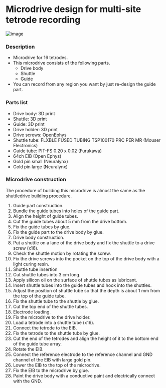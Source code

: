 # Microdrive design for multi-site tetrode recording
![image](https://user-images.githubusercontent.com/61833067/185296408-5ef86b72-5ae4-4b2e-bd06-3c34904c7fc1.png)

### Description
* Microdrive for 16 tetrodes.
* This microdrive consists of the following parts.
  * Drive body
  * Shuttle
  * Guide
* You can record from any region you want by just re-design the guide part.

 ### Parts list
  * Drive body: 3D print
  * Shuttle: 3D print
  * Guide: 3D print
  * Drive holder: 3D print
  * Drive screws: OpenEphys
  * Shuttle tube: FLXBLE FUSED TUBING TSP100170 PRC PER MR (Mouser Electronics)
  * Guide tube: PIT-FS 0.20 x 0.02 (Furukawa) 
  * 64ch EIB (Open Ephys)
  * Gold pin small (Neuralynx)
  * Gold pin large (Neuralynx)
 
### Microdrive construction
The procedure of building this microdrive is almost the same as the shuttledrive building procedure.
 1. Guide part construction.
   1. Bundle the guide tubes into holes of the guide part.
   2. Align the height of guide tubes.
   3. Cut the guide tubes about 5 mm from the drive bottom.
   4. Fix the guide tubes by glue.
   5. Fix the guide part to the drive body by glue.
 2. Drive body construction.
   1. Put a shuttle on a lane of the drive body and fix the shuttle to a drive screw (x16).
   2. Check the shuttle motion by rotating the screw.
   3. Fix the drive screws into the pocket on the top of the drive body with a light curing resin.
 3. Shuttle tube insertion
   1. Cut shuttle tubes into 3 cm long.
   2. Apply silicon oil on the surface of shuttle tubes as lubricant.
   3. Insert shuttle tubes into the guide tubes and hook into the shuttles.
   4. Adjust the position of shuttle tube so that the depth is about 1 mm from the top of the guide tube.
   5. Fix the shuttle tube to the shuttle by glue.
   6. Cut the top end of the shuttle tubes.
 4. Electrode loading.
   1. Fix the microdrive to the drive holder.
   2. Load a tetrode into a shuttle tube (x16).
   3. Connect the tetrode to the EIB.
   4. Fix the tetrode to the shuttle tube by glue.
   5. Cut the end of the tetrodes and align the height of it to the bottom end of the guide tube array.
   6. Rotate the EIB.
   7. Connect the reference electrode to the reference channel and GND channel of the EIB with large gold pin.
   8. Lower the EIB to the top of the microdrive.
   7. Fix the EIB to the microdrive by glue.  
   8. Paint the drive body with a conductive paint and electrically connect with the GND.
 

 


